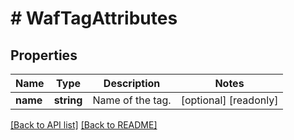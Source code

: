 # # WafTagAttributes

## Properties

Name | Type | Description | Notes
------------ | ------------- | ------------- | -------------
**name** | **string** | Name of the tag. | [optional] [readonly]

[[Back to API list]](../../README.md#endpoints) [[Back to README]](../../README.md)
